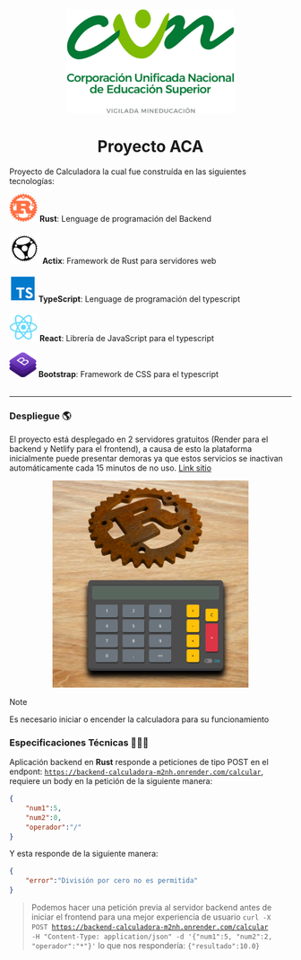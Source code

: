 <p align='center'>
    <img src='./typescript/public/cun.png' width='300'>
</p>
<h1 align='center'>Proyecto ACA</h1>

Proyecto de Calculadora la cual fue construída en las siguientes tecnologías:
<div>
    <img src='./typescript/public/rustLogo.png' width='50'>
    <b>Rust</b>: Lenguage de programación del Backend<br><br>
    <img src='./typescript/public/actix.png' width='55'>
    <b>Actix</b>: Framework de Rust para servidores web<br><br>
    <img src='./typescript/public/TS.png' width='48'>
    <b>TypeScript</b>: Lenguage de programación del typescript<br><br>
    <img src='./typescript/public/react.png' width='50'>
    <b>React</b>: Librería de JavaScript para el typescript<br><br>
    <img src='./typescript/public/bootstrap.png' width='48'>
    <b>Bootstrap</b>: Framework de CSS para el typescript<br><br>
</div>
<hr>

### Despliegue 🌎

El proyecto está desplegado en 2 servidores gratuitos (Render para el backend y Netlify para el frontend), a causa de esto la plataforma inicialmente puede presentar demoras ya que estos servicios se inactivan automáticamente cada 15 minutos de no uso. [Link sitio](https://calculadora-aca.netlify.app/)

<p align='center'>
<img src='./typescript/public/imagen.png' width='350'>
</p>

>[!NOTE]
> Es necesario iniciar o encender la calculadora para su funcionamiento

### Especificaciones Técnicas 👨🏻‍🏫

Aplicación backend en <b>Rust</b> responde a peticiones de tipo POST en el endpont: <code>https://backend-calculadora-m2nh.onrender.com/calcular</code>, requiere un body en la petición de la siguiente manera:
```json
{
    "num1":5,
    "num2":0,
    "operador":"/"
}
```
Y esta responde de la siguiente manera:
```json
{
    "error":"División por cero no es permitida"
}
```

> Podemos hacer una petición previa al servidor backend antes de iniciar el frontend para una mejor experiencia de usuario <code>curl -X POST https://backend-calculadora-m2nh.onrender.com/calcular -H "Content-Type: application/json" -d '{"num1":5, "num2":2, "operador":"*"}'</code> lo que nos respondería: <code>{"resultado":10.0}</code>